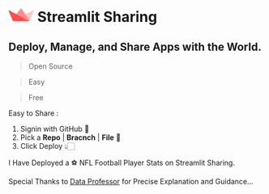 # <img src="Streamlit.png" width=10%> Streamlit Sharing

## Deploy, Manage, and Share Apps with the World.

> Open Source 

> Easy 

> Free

Easy to Share :

1. Signin with GitHub 🚪
2. Pick a **Repo** | **Bracnch** | **File** 📁
3. Click Deploy 👆🏻

I Have Deployed a ⚽ NFL Football Player Stats on Streamlit Sharing.

Special Thanks to [Data Professor](https://www.youtube.com/dataprofessor) for Precise Explanation and Guidance...
